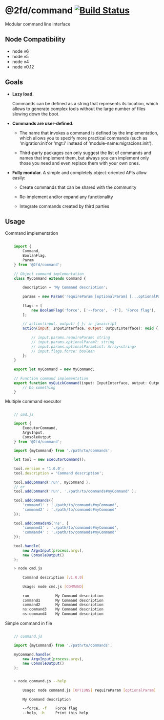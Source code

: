 # @2fd/command [![Build Status](https://travis-ci.org/2fd/command.svg?branch=master)](https://travis-ci.org/2fd/command)

Modular command line interface

## Node Compatibility

* node v6
* node v5
* node v4
* node v0.12

## Goals

- **Lazy load.** 
    
    Commands can be defined as a string that represents its location,
    which allows to generate complex tools without the large number of
    files slowing down the boot.
    
- **Commands are user-defined.**

    - The name that invokes a command is defined by the implementation,
      which allows you to specify more practical commands
      (such as 'migration:init'or 'mgt:i' instead of 'module-name:migracions:init').
      
    - Third-party packages can only suggest the list of commands and names
      that implement them, but always you can implement only those you need
      and even replace them with your own ones.

- **Fully modular.**
    A simple and completely object-oriented APIs allow easily:
    
    - Create commands that can be shared with the community
    
    - Re-implement and/or expand any functionality
    
    - Integrate commands created by third parties

## Usage

Command implementation

```javascript

    import {
        Command,
        BoolanFlag,
        Param
    } from '@2fd/command';
    
    // Object command implementation
    class MyCommand extends Command {
        
        description = 'My Command description';
        
        params = new Param('requireParam [optionalParam] [...optionalParamList]');
        
        flags = [
            new BoolanFlag('force', ['--force', '-f'], 'Force flag'),
        ];
        
        // action(input, output) { }; in javascript
        action(input: InputInterface, output: OutputInterface): void {
            
            // input.params.requireParam: string
            // input.params.optionalParam?: string
            // input.params.optionalParamList: Array<string>
            // input.flags.force: boolean
        };
    }
    
    export let myCommand = new MyCommand;
    
    // Function command implementation
    export function myQuickCommand(input: InputInterface, output: OutputInterface): void {
        // Do something
    }

```

Multiple command executor

```javascript

    // cmd.js

    import {
        ExecutorCommand,
        ArgvInput,
        ConsoleOutput
    } from '@2fd/command';
    
    import {myCommand} from './path/to/commands';

    let tool = new ExecutorCommand();
    
    tool.version = '1.0.0';
    tool.description = 'Command description';
    
    tool.addCommand('run', myCommand );
    // or
    tool.addCommand('run', './path/to/commands#myCommand' );
    
    tool.addCommands({
        'command1' : './path/to/commands#myCommand',
        'command2' : './path/to/commands#myCommand'
    });
    
    tool.addCommadsNS('ns', {
        'command3' : './path/to/commands#myCommand',
        'command4' : './path/to/commands#myCommand'
    });
    
    tool.handle(
        new ArgvInput(process.argv),
        new ConsoleOutput()
    );

```

```bash
    > node cmd.js
    
        Command description [v1.0.0]
        
        Usage: node cmd.js [COMMAND]
        
        run            My Command description
        command1       My Command description
        command2       My Command description
        ns:command3    My Command description
        ns:command4    My Command description

```

Simple command in file

```javascript

    // command.js

    import {myCommand} from './path/to/commands';
    
    myCommand.handle(
        new ArgvInput(process.argv),
        new ConsoleOutput()
    );

```

```bash

    > node command.js --help
    
        Usage: node command.js [OPTIONS] requireParam [optionalParam] [...optionalParamList]
        
        My Command description
        
        --force, -f    Force flag
        --help, -h     Print this help

```